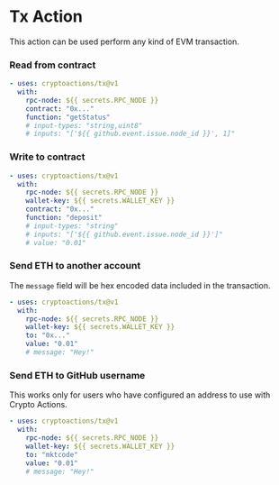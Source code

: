 # Tx Action

This action can be used perform any kind of EVM transaction.

### Read from contract

```yaml
- uses: cryptoactions/tx@v1
  with:
    rpc-node: ${{ secrets.RPC_NODE }}
    contract: "0x..."
    function: "getStatus"
    # input-types: "string,uint8"
    # inputs: "['${{ github.event.issue.node_id }}', 1]"
```

### Write to contract

```yaml
- uses: cryptoactions/tx@v1
  with:
    rpc-node: ${{ secrets.RPC_NODE }}
    wallet-key: ${{ secrets.WALLET_KEY }}
    contract: "0x..."
    function: "deposit"
    # input-types: "string"
    # inputs: "['${{ github.event.issue.node_id }}']"
    # value: "0.01"
```

### Send ETH to another account

The `message` field will be hex encoded data included in the transaction.

```yaml
- uses: cryptoactions/tx@v1
  with:
    rpc-node: ${{ secrets.RPC_NODE }}
    wallet-key: ${{ secrets.WALLET_KEY }}
    to: "0x..."
    value: "0.01"
    # message: "Hey!"
```

### Send ETH to GitHub username

This works only for users who have configured an address to use with Crypto Actions.

```yaml
- uses: cryptoactions/tx@v1
  with:
    rpc-node: ${{ secrets.RPC_NODE }}
    wallet-key: ${{ secrets.WALLET_KEY }}
    to: "mktcode"
    value: "0.01"
    # message: "Hey!"
```